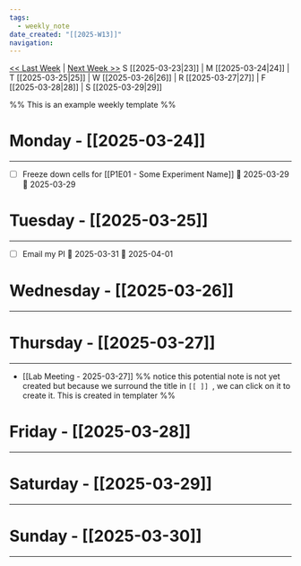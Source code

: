 ```yaml
---
tags:
  - weekly_note
date_created: "[[2025-W13]]"
navigation:
---
```

[<< Last Week](2025-W12) | [Next Week >>](2025-W14) 
S [[2025-03-23|23]] | M [[2025-03-24|24]] | T [[2025-03-25|25]] | W [[2025-03-26|26]] | R [[2025-03-27|27]] | F [[2025-03-28|28]] | S [[2025-03-29|29]]

%%
This is an example weekly template 
%%

# Monday - [[2025-03-24]]
---
- [ ] Freeze down cells for [[P1E01 - Some Experiment Name]] 📅 2025-03-29  🛫 2025-03-29  


# Tuesday - [[2025-03-25]]
---
- [ ] Email my PI  📅 2025-03-31  🛫 2025-04-01 

# Wednesday - [[2025-03-26]]
---




# Thursday - [[2025-03-27]]
---

- [[Lab Meeting - 2025-03-27]] %% notice this potential note is not yet created but because we surround the title in `[[ ]] `, we can click on it to create it. This is created in templater %% 




# Friday - [[2025-03-28]]
---




# Saturday - [[2025-03-29]]
---

# Sunday - [[2025-03-30]]
---